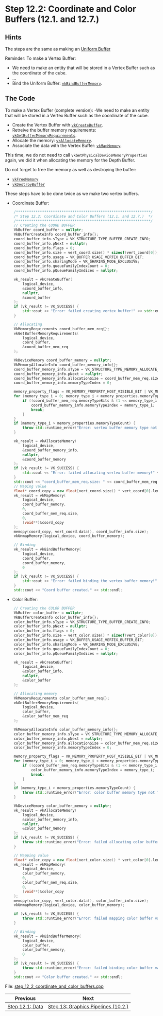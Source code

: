 # **Step 12.2: Coordinate and Color Buffers (12.1. and 12.7.)**
## **Hints**
The steps are the same as making an [Uniform Buffer](uniform_buffer.md)

Reminder:
To make a Vertex Buffer:
 - We need to make an entity that will be stored in a Vertex Buffer such as the coordinate of the cube.
 - ...
 - Bind the Uniform Buffer: [`vkBindBufferMemory`](https://registry.khronos.org/vulkan/specs/1.3-extensions/html/chap12.html#vkBindBufferMemory).

## **The Code**
To make a Vertex Buffer (complete version):
 -We need to make an entity that will be stored in a Vertex Buffer such as the coordinate of the cube.
 - Create the Vertex Buffer with [`vkCreateBuffer`](https://registry.khronos.org/vulkan/specs/1.3-extensions/html/chap12.html#vkCreateBuffer).
 - Retreive the buffer memory requirements: [`vkGetBufferMemoryRequirements`](https://registry.khronos.org/vulkan/specs/1.3-extensions/html/chap12.html#vkGetBufferMemoryRequirements).
 - Allocate the memory: [`vkAllocateMemory`](https://registry.khronos.org/vulkan/specs/1.3-extensions/html/chap11.html#vkAllocateMemory).
 - Associate the data with the Vertex Buffer: [`vkMapMemory`](https://registry.khronos.org/vulkan/specs/1.3-extensions/html/chap11.html#vkMapMemory).

This time, we do not need to call `vkGetPhysicalDeviceMemoryProperties` again, we did it when allocating the memory for the Depth Buffer.

Do not forget to free the memory as well as destroying the buffer:
 - [`vkFreeMemory`](https://registry.khronos.org/vulkan/specs/1.3-extensions/html/chap11.html#vkFreeMemory)
 - [`vkDestroyBuffer`](https://registry.khronos.org/vulkan/specs/1.3-extensions/html/chap12.html#vkDestroyBuffer)

 These steps have to be done twice as we make two vertex buffers.

- Coordinate Buffer:
```C++
    /**************************************************************/
	/* Step 12.2: Coordinate and Color Buffers (12.1. and 12.7.)  */
	/**************************************************************/
	// Creating the COORD BUFFER
	VkBuffer coord_buffer = nullptr;
	VkBufferCreateInfo coord_buffer_info{};
	coord_buffer_info.sType = VK_STRUCTURE_TYPE_BUFFER_CREATE_INFO;
	coord_buffer_info.pNext = nullptr;
	coord_buffer_info.flags = 0;
	coord_buffer_info.size = vert_coord.size() * sizeof(vert_coord[0]);
	coord_buffer_info.usage = VK_BUFFER_USAGE_VERTEX_BUFFER_BIT;
	coord_buffer_info.sharingMode = VK_SHARING_MODE_EXCLUSIVE;
	coord_buffer_info.queueFamilyIndexCount = 0;
	coord_buffer_info.pQueueFamilyIndices = nullptr;

	vk_result = vkCreateBuffer(
		logical_device,
		&coord_buffer_info,
		nullptr,
		&coord_buffer
	);
	if (vk_result != VK_SUCCESS) {
		std::cout << "Error: failed creating vertex buffer!" << std::endl;
	}

	// Allocating 
	VkMemoryRequirements coord_buffer_mem_req{};
	vkGetBufferMemoryRequirements(
		logical_device,
		coord_buffer,
		&coord_buffer_mem_req
	);

	VkDeviceMemory coord_buffer_memory = nullptr;
	VkMemoryAllocateInfo coord_buffer_memory_info{};
	coord_buffer_memory_info.sType = VK_STRUCTURE_TYPE_MEMORY_ALLOCATE_INFO;
	coord_buffer_memory_info.pNext = nullptr;
	coord_buffer_memory_info.allocationSize = coord_buffer_mem_req.size;
	coord_buffer_memory_info.memoryTypeIndex = 0;

	memory_property_flags = VK_MEMORY_PROPERTY_HOST_VISIBLE_BIT | VK_MEMORY_PROPERTY_HOST_COHERENT_BIT;
	for (memory_type_i = 0; memory_type_i < memory_properties.memoryTypeCount; memory_type_i++) {
		if ((coord_buffer_mem_req.memoryTypeBits & (1 << memory_type_i)) && (memory_properties.memoryTypes[memory_type_i].propertyFlags & memory_property_flags) == memory_property_flags) {
			coord_buffer_memory_info.memoryTypeIndex = memory_type_i;
			break;
		}
	}
	if (memory_type_i > memory_properties.memoryTypeCount) {
		throw std::runtime_error("Error: vertex buffer memory type not found!");
	}

	vk_result = vkAllocateMemory(
		logical_device,
		&coord_buffer_memory_info,
		nullptr,
		&coord_buffer_memory
	);
	if (vk_result != VK_SUCCESS) {
		std::cout << "Error: failed allocating vertex buffer memory!" << std::endl;
	}
	std::cout << "coord_buffer_mem_req.size: " << coord_buffer_mem_req.size << std::endl;
	// Maping value
	float* coord_copy = new float[vert_coord.size() * vert_coord[0].length()];
	vk_result = vkMapMemory(
		logical_device,
		coord_buffer_memory,
		0,
		coord_buffer_mem_req.size,
		0,
		(void**)&coord_copy
	);
	memcpy(coord_copy, vert_coord.data(), coord_buffer_info.size);
	vkUnmapMemory(logical_device, coord_buffer_memory);

	// Binding
	vk_result = vkBindBufferMemory(
		logical_device,
		coord_buffer,
		coord_buffer_memory,
		0
	);
	if (vk_result != VK_SUCCESS) {
		std::cout << "Error: failed binding the vertex buffer memory!" << std::endl;
	}
	std::cout << "Coord buffer created." << std::endl;
```

- Color Buffer:
```C++
	// Creating the	COLOR BUFFER
	VkBuffer color_buffer = nullptr;
	VkBufferCreateInfo color_buffer_info{};
	color_buffer_info.sType = VK_STRUCTURE_TYPE_BUFFER_CREATE_INFO;
	color_buffer_info.pNext = nullptr;
	color_buffer_info.flags = 0;
	color_buffer_info.size = vert_color.size() * sizeof(vert_color[0]);
	color_buffer_info.usage = VK_BUFFER_USAGE_VERTEX_BUFFER_BIT;
	color_buffer_info.sharingMode = VK_SHARING_MODE_EXCLUSIVE;
	color_buffer_info.queueFamilyIndexCount = 0;
	color_buffer_info.pQueueFamilyIndices = nullptr;

	vk_result = vkCreateBuffer(
		logical_device,
		&color_buffer_info,
		nullptr,
		&color_buffer
	);

	// Allocating memory
	VkMemoryRequirements color_buffer_mem_req{};
	vkGetBufferMemoryRequirements(
		logical_device,
		color_buffer,
		&color_buffer_mem_req
	);

	VkMemoryAllocateInfo color_buffer_memory_info{};
	color_buffer_memory_info.sType = VK_STRUCTURE_TYPE_MEMORY_ALLOCATE_INFO;
	color_buffer_memory_info.pNext = nullptr;
	color_buffer_memory_info.allocationSize = color_buffer_mem_req.size;
	color_buffer_memory_info.memoryTypeIndex = 0;

	memory_property_flags = VK_MEMORY_PROPERTY_HOST_VISIBLE_BIT | VK_MEMORY_PROPERTY_HOST_COHERENT_BIT;
	for (memory_type_i = 0; memory_type_i < memory_properties.memoryTypeCount; memory_type_i++) {
		if ((coord_buffer_mem_req.memoryTypeBits & (1 << memory_type_i)) && (memory_properties.memoryTypes[memory_type_i].propertyFlags & memory_property_flags) == memory_property_flags) {
			color_buffer_memory_info.memoryTypeIndex = memory_type_i;
			break;
		}
	}
	if (memory_type_i > memory_properties.memoryTypeCount) {
		throw std::runtime_error("Error: color buffer memory type not found!");
	}

	VkDeviceMemory color_buffer_memory = nullptr;
	vk_result = vkAllocateMemory(
		logical_device,
		&color_buffer_memory_info,
		nullptr,
		&color_buffer_memory
	);
	if (vk_result != VK_SUCCESS) {
		throw std::runtime_error("Error: failed allocating color buffer memory!");
	}

	// Mapping value
	float* color_copy = new float[vert_color.size() * vert_color[0].length()];
	vk_result = vkMapMemory(
		logical_device,
		color_buffer_memory,
		0,
		color_buffer_mem_req.size,
		0,
		(void**)&color_copy
	);
	memcpy(color_copy, vert_color.data(), color_buffer_info.size);
	vkUnmapMemory(logical_device, color_buffer_memory);

	if (vk_result != VK_SUCCESS) {
		throw std::runtime_error("Error: failed mapping color buffer values.");
	}

	// Binding
	vk_result = vkBindBufferMemory(
		logical_device,
		color_buffer,
		color_buffer_memory,
		0
	);
	if (vk_result != VK_SUCCESS) {
		throw std::runtime_error("Error: failed binding color buffer values.");
	}
	std::cout << "Color buffer created." << std::endl;
```

File: [step_12_2_coordinate_and_color_buffers.cpp](../Code/step_12_2_coordinate_and_color_buffers.cpp)

| Previous | Next |
|---|---|
| [Step 12.1: Data](Tutorial/data.md) | [Step 13: Graphics Pipelines (10.2.)](graphics_pipelines.md) |
